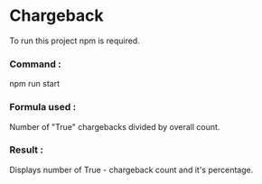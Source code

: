 # Chargeback
To run this project npm is required.

### Command : 

npm run start

### Formula used :

Number of "True" chargebacks divided by overall count.

### Result :
Displays number of True - chargeback count and it's percentage.
